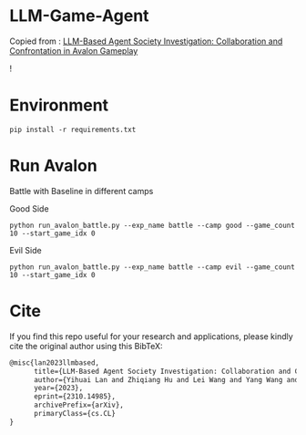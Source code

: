 # LLM-Game-Agent
Copied from : [LLM-Based Agent Society Investigation: Collaboration and Confrontation in Avalon Gameplay](https://arxiv.org/abs/2310.14985)

!

# Environment
```shell
pip install -r requirements.txt
```

# Run Avalon
Battle with Baseline in different camps

Good Side
```shell
python run_avalon_battle.py --exp_name battle --camp good --game_count 10 --start_game_idx 0 
```

Evil Side
```shell
python run_avalon_battle.py --exp_name battle --camp evil --game_count 10 --start_game_idx 0 
```

# Cite
If you find this repo useful for your research and applications, please kindly cite the original author using this BibTeX:
```latex
@misc{lan2023llmbased,
      title={LLM-Based Agent Society Investigation: Collaboration and Confrontation in Avalon Gameplay}, 
      author={Yihuai Lan and Zhiqiang Hu and Lei Wang and Yang Wang and Deheng Ye and Peilin Zhao and Ee-Peng Lim and Hui Xiong and Hao Wang},
      year={2023},
      eprint={2310.14985},
      archivePrefix={arXiv},
      primaryClass={cs.CL}
}
```
